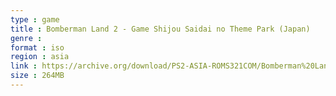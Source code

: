 ```yaml
---
type : game
title : Bomberman Land 2 - Game Shijou Saidai no Theme Park (Japan)
genre : 
format : iso
region : asia
link : https://archive.org/download/PS2-ASIA-ROMS321COM/Bomberman%20Land%202%20-%20Game%20Shijou%20Saidai%20no%20Theme%20Park%20%28Japan%29.7z
size : 264MB
---
```

